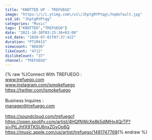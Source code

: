 ```yaml
---
title: "KNOTTED UP - TREFUEGO"
image: "https:\/\/i.ytimg.com\/vi\/JhptgRYPtqg\/hqdefault.jpg"
vid_id: "JhptgRYPtqg"
categories: "Music"
tags: ["KNOTTED","TREFUEGO"]
date: "2021-10-30T03:25:36+03:00"
vid_date: "2020-07-01T07:37:42Z"
duration: "PT1M41S"
viewcount: "86836"
likeCount: "4712"
dislikeCount: "37"
channel: "TREFUEGO"
---
```

{% raw %}Connect With TREFUEGO :<br />www.trefuego.com<br />www.instagram.com/ismokefuego<br /><a rel="nofollow" target="blank" href="https://twitter.com/ismokefuego">https://twitter.com/ismokefuego</a><br /><br />Business Inquires :<br />manager@trefuego.com<br /><br /><a rel="nofollow" target="blank" href="https://soundcloud.com/trefuego1">https://soundcloud.com/trefuego1</a><br /><a rel="nofollow" target="blank" href="https://open.spotify.com/artist/4HQfNWcXe8k5dlMHx4QrTP?si=PtLJhfX9TKSU6nxZGvOp6Q">https://open.spotify.com/artist/4HQfNWcXe8k5dlMHx4QrTP?si=PtLJhfX9TKSU6nxZGvOp6Q</a><br /><a rel="nofollow" target="blank" href="https://music.apple.com/us/artist/trefuego/1481747768">https://music.apple.com/us/artist/trefuego/1481747768</a>{% endraw %}
